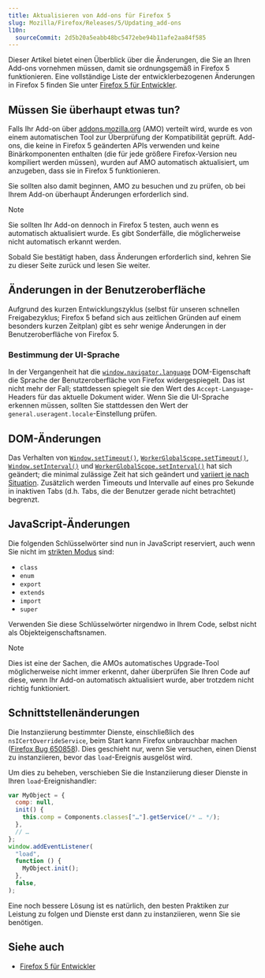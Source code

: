 ```yaml
---
title: Aktualisieren von Add-ons für Firefox 5
slug: Mozilla/Firefox/Releases/5/Updating_add-ons
l10n:
  sourceCommit: 2d5b20a5eabb48bc5472ebe94b11afe2aa84f585
---
```


Dieser Artikel bietet einen Überblick über die Änderungen, die Sie an Ihren Add-ons vornehmen müssen, damit sie ordnungsgemäß in Firefox 5 funktionieren. Eine vollständige Liste der entwicklerbezogenen Änderungen in Firefox 5 finden Sie unter [Firefox 5 für Entwickler](/de/docs/Mozilla/Firefox/Releases/5).

## Müssen Sie überhaupt etwas tun?

Falls Ihr Add-on über [addons.mozilla.org](https://addons.mozilla.org/en-US/firefox/) (AMO) verteilt wird, wurde es von einem automatischen Tool zur Überprüfung der Kompatibilität geprüft. Add-ons, die keine in Firefox 5 geänderten APIs verwenden und keine Binärkomponenten enthalten (die für jede größere Firefox-Version neu kompiliert werden müssen), wurden auf AMO automatisch aktualisiert, um anzugeben, dass sie in Firefox 5 funktionieren.

Sie sollten also damit beginnen, AMO zu besuchen und zu prüfen, ob bei Ihrem Add-on überhaupt Änderungen erforderlich sind.

> [!NOTE]
> Sie sollten Ihr Add-on dennoch in Firefox 5 testen, auch wenn es automatisch aktualisiert wurde. Es gibt Sonderfälle, die möglicherweise nicht automatisch erkannt werden.

Sobald Sie bestätigt haben, dass Änderungen erforderlich sind, kehren Sie zu dieser Seite zurück und lesen Sie weiter.

## Änderungen in der Benutzeroberfläche

Aufgrund des kurzen Entwicklungszyklus (selbst für unseren schnellen Freigabezyklus; Firefox 5 befand sich aus zeitlichen Gründen auf einem besonders kurzen Zeitplan) gibt es sehr wenige Änderungen in der Benutzeroberfläche von Firefox 5.

### Bestimmung der UI-Sprache

In der Vergangenheit hat die [`window.navigator.language`](/de/docs/Web/API/Navigator/language) DOM-Eigenschaft die Sprache der Benutzeroberfläche von Firefox widergespiegelt. Das ist nicht mehr der Fall; stattdessen spiegelt sie den Wert des `Accept-Language`-Headers für das aktuelle Dokument wider. Wenn Sie die UI-Sprache erkennen müssen, sollten Sie stattdessen den Wert der `general.useragent.locale`-Einstellung prüfen.

## DOM-Änderungen

Das Verhalten von [`Window.setTimeout()`](/de/docs/Web/API/Window/setTimeout), [`WorkerGlobalScope.setTimeout()`](/de/docs/Web/API/WorkerGlobalScope/setTimeout), [`Window.setInterval()`](/de/docs/Web/API/Window/setInterval) und [`WorkerGlobalScope.setInterval()`](/de/docs/Web/API/WorkerGlobalScope/setInterval) hat sich geändert; die minimal zulässige Zeit hat sich geändert und [variiert je nach Situation](/de/docs/Web/API/Window/setTimeout#reasons_for_delays_longer_than_specified). Zusätzlich werden Timeouts und Intervalle auf eines pro Sekunde in inaktiven Tabs (d.h. Tabs, die der Benutzer gerade nicht betrachtet) begrenzt.

## JavaScript-Änderungen

Die folgenden Schlüsselwörter sind nun in JavaScript reserviert, auch wenn Sie nicht im [strikten Modus](/de/docs/Web/JavaScript/Reference/Strict_mode) sind:

- `class`
- `enum`
- `export`
- `extends`
- `import`
- `super`

Verwenden Sie diese Schlüsselwörter nirgendwo in Ihrem Code, selbst nicht als Objekteigenschaftsnamen.

> [!NOTE]
> Dies ist eine der Sachen, die AMOs automatisches Upgrade-Tool möglicherweise nicht immer erkennt, daher überprüfen Sie Ihren Code auf diese, wenn Ihr Add-on automatisch aktualisiert wurde, aber trotzdem nicht richtig funktioniert.

## Schnittstellenänderungen

Die Instanziierung bestimmter Dienste, einschließlich des `nsICertOverrideService`, beim Start kann Firefox unbrauchbar machen ([Firefox Bug 650858](https://bugzil.la/650858)). Dies geschieht nur, wenn Sie versuchen, einen Dienst zu instanziieren, bevor das `load`-Ereignis ausgelöst wird.

Um dies zu beheben, verschieben Sie die Instanziierung dieser Dienste in Ihren `load`-Ereignishandler:

```js
var MyObject = {
  comp: null,
  init() {
    this.comp = Components.classes["…"].getService(/* … */);
  },
  // …
};
window.addEventListener(
  "load",
  function () {
    MyObject.init();
  },
  false,
);
```

Eine noch bessere Lösung ist es natürlich, den besten Praktiken zur Leistung zu folgen und Dienste erst dann zu instanziieren, wenn Sie sie benötigen.

## Siehe auch

- [Firefox 5 für Entwickler](/de/docs/Mozilla/Firefox/Releases/5)
